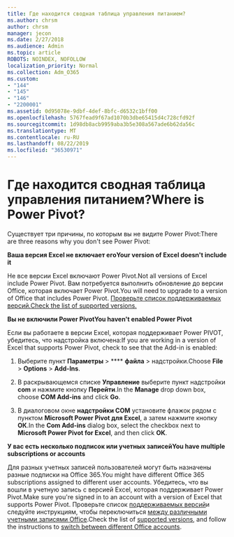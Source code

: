 ```yaml
---
title: Где находится сводная таблица управления питанием?
ms.author: chrsm
author: chrsm
manager: jecon
ms.date: 2/27/2018
ms.audience: Admin
ms.topic: article
ROBOTS: NOINDEX, NOFOLLOW
localization_priority: Normal
ms.collection: Adm_O365
ms.custom:
- "144"
- "145"
- "146"
- "2200001"
ms.assetid: 0d95078e-9dbf-4def-8bfc-d6532c1bff00
ms.openlocfilehash: 5767fead9f67ad1070b3dbe65415d4c728cfd92f
ms.sourcegitcommit: 1d98db8acb9959aba3b5e308a567ade6b62da56c
ms.translationtype: MT
ms.contentlocale: ru-RU
ms.lasthandoff: 08/22/2019
ms.locfileid: "36530971"
---
```

# <a name="where-is-power-pivot"></a><span data-ttu-id="3b887-102">Где находится сводная таблица управления питанием?</span><span class="sxs-lookup"><span data-stu-id="3b887-102">Where is Power Pivot?</span></span>

<span data-ttu-id="3b887-103">Существует три причины, по которым вы не видите Power Pivot:</span><span class="sxs-lookup"><span data-stu-id="3b887-103">There are three reasons why you don't see Power Pivot:</span></span>
  
<span data-ttu-id="3b887-104">**Ваша версия Excel не включает его**</span><span class="sxs-lookup"><span data-stu-id="3b887-104">**Your version of Excel doesn't include it**</span></span>
  
<span data-ttu-id="3b887-105">Не все версии Excel включают Power Pivot.</span><span class="sxs-lookup"><span data-stu-id="3b887-105">Not all versions of Excel include Power Pivot.</span></span> <span data-ttu-id="3b887-106">Вам потребуется выполнить обновление до версии Office, которая включает Power Pivot.</span><span class="sxs-lookup"><span data-stu-id="3b887-106">You will need to upgrade to a version of Office that includes Power Pivot.</span></span> [<span data-ttu-id="3b887-107">Проверьте список поддерживаемых версий.</span><span class="sxs-lookup"><span data-stu-id="3b887-107">Check the list of supported versions.</span></span>](https://support.office.com/article/aa64e217-4b6e-410b-8337-20b87e1c2a4b.aspx)
  
<span data-ttu-id="3b887-108">**Вы не включили Power Pivot**</span><span class="sxs-lookup"><span data-stu-id="3b887-108">**You haven't enabled Power Pivot**</span></span>
  
<span data-ttu-id="3b887-109">Если вы работаете в версии Excel, которая поддерживает Power PIVOT, убедитесь, что надстройка включена:</span><span class="sxs-lookup"><span data-stu-id="3b887-109">If you are working in a version of Excel that supports Power Pivot, check to see that the Add-in is enabled:</span></span>
  
1. <span data-ttu-id="3b887-110">Выберите пункт **Параметры** \> \*\*\*\* **файла** \> надстройки.</span><span class="sxs-lookup"><span data-stu-id="3b887-110">Choose **File** \> **Options** \> **Add-Ins**.</span></span>

2. <span data-ttu-id="3b887-111">В раскрывающемся списке **Управление** выберите пункт надстройки **com** и нажмите кнопку **Перейти**.</span><span class="sxs-lookup"><span data-stu-id="3b887-111">In the **Manage** drop down box, choose **COM Add-ins** and click **Go**.</span></span>

3. <span data-ttu-id="3b887-112">В диалоговом окне **надстройки COM** установите флажок рядом с пунктом **Microsoft Power Pivot для Excel**, а затем нажмите кнопку **ОК**.</span><span class="sxs-lookup"><span data-stu-id="3b887-112">In the **Com Add-ins** dialog box, select the checkbox next to **Microsoft Power Pivot for Excel**, and then click **OK**.</span></span>

<span data-ttu-id="3b887-113">**У вас есть несколько подписок или учетных записей**</span><span class="sxs-lookup"><span data-stu-id="3b887-113">**You have multiple subscriptions or accounts**</span></span>
  
<span data-ttu-id="3b887-114">Для разных учетных записей пользователей могут быть назначены разные подписки на Office 365.</span><span class="sxs-lookup"><span data-stu-id="3b887-114">You might have different Office 365 subscriptions assigned to different user accounts.</span></span> <span data-ttu-id="3b887-115">Убедитесь, что вы вошли в учетную запись с версией Excel, которая поддерживает Power Pivot.</span><span class="sxs-lookup"><span data-stu-id="3b887-115">Make sure you're signed in to an account with a version of Excel that supports Power Pivot.</span></span> <span data-ttu-id="3b887-116">Проверьте список [поддерживаемых версий](https://support.office.com/article/aa64e217-4b6e-410b-8337-20b87e1c2a4b.aspx)и следуйте инструкциям, чтобы переключиться [между различными учетными записями Office](https://support.office.com/article/b9582171-fd1f-4284-9846-bdd72bb28426.aspx#BKMK_WebSwitchAccounts).</span><span class="sxs-lookup"><span data-stu-id="3b887-116">Check the list of [supported versions](https://support.office.com/article/aa64e217-4b6e-410b-8337-20b87e1c2a4b.aspx), and follow the instructions to [switch between different Office accounts](https://support.office.com/article/b9582171-fd1f-4284-9846-bdd72bb28426.aspx#BKMK_WebSwitchAccounts).</span></span>
